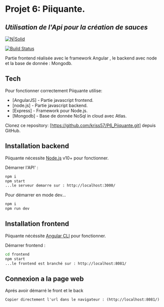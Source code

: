 # Projet 6: Piiquante.
## _Utilisation de l'Api pour la création de sauces_

[![N|Solid](https://cldup.com/dTxpPi9lDf.thumb.png)](https://nodesource.com/products/nsolid)

[![Build Status](https://travis-ci.org/joemccann/dillinger.svg?branch=master)](https://github.com/kriss57/P6_Piiquante.git)

Partie frontend réalisée avec le framework Angular , le backend avec node et 
la base de donnée : Mongodb.

## Tech

Pour fonctionner correctement Piiquante utilise:

- [AngularJS] - Partie javascript frontend.
- [node.js] - Partie javascript backend.
- [Express] - Framework pour Node.js.
- [Mongodb] - Base de donnée NoSql in cloud avec Atlas.


Clonez ce repository: [https://github.com/kriss57/P6_Piiquante.git]
 depuis GitHub.
 

## Installation backend

Piiquante nécessite [Node.js](https://nodejs.org/) v10+ pour fonctionner.

Démarrer l'API' :

```sh
npm i
npm start
...le serveur demarre sur : http://localhost:3000/
```

Pour démarrer en mode dev...

```sh
npm i
npm run dev 
```

## Installation frontend

Piiquante nécéssite [Angular CLI](https://guide-angular.wishtack.io/tools/angular-cli) pour fonctionner.

Démarrer frontend :

```sh
cd frontend
npm start
...le frontend est branché sur : http://localhost:8081/
```

## Connexion a la page web 
Aprés avoir démarré le front et le back
```
Copier directement l'url dans le navigateur : (http://localhost:8081/)
